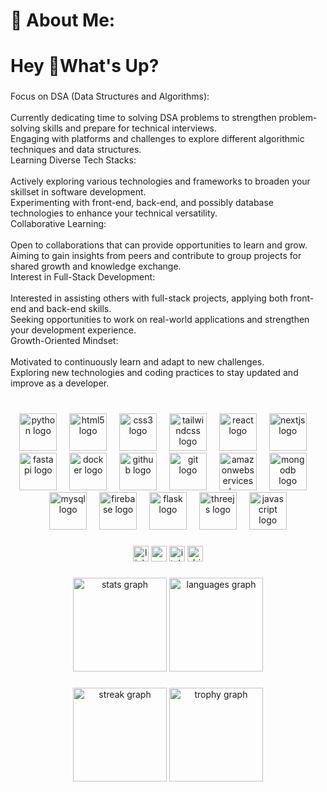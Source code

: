 # 💫 About Me:
<h1 align="left">Hey 👋What's Up?</h1>

###

<p align="left">Focus on DSA (Data Structures and Algorithms):<br><br>Currently dedicating time to solving DSA problems to strengthen problem-solving skills and prepare for technical interviews.<br>Engaging with platforms and challenges to explore different algorithmic techniques and data structures.<br>Learning Diverse Tech Stacks:<br><br>Actively exploring various technologies and frameworks to broaden your skillset in software development.<br>Experimenting with front-end, back-end, and possibly database technologies to enhance your technical versatility.<br>Collaborative Learning:<br><br>Open to collaborations that can provide opportunities to learn and grow.<br>Aiming to gain insights from peers and contribute to group projects for shared growth and knowledge exchange.<br>Interest in Full-Stack Development:<br><br>Interested in assisting others with full-stack projects, applying both front-end and back-end skills.<br>Seeking opportunities to work on real-world applications and strengthen your development experience.<br>Growth-Oriented Mindset:<br><br>Motivated to continuously learn and adapt to new challenges.<br>Exploring new technologies and coding practices to stay updated and improve as a developer.</p>

###

<br clear="both">

<div align="center">
  <img src="https://cdn.jsdelivr.net/gh/devicons/devicon/icons/python/python-original.svg" height="60" alt="python logo"  />
  <img width="12" />
  <img src="https://cdn.jsdelivr.net/gh/devicons/devicon/icons/html5/html5-original.svg" height="60" alt="html5 logo"  />
  <img width="12" />
  <img src="https://cdn.jsdelivr.net/gh/devicons/devicon/icons/css3/css3-original.svg" height="60" alt="css3 logo"  />
  <img width="12" />
  <img src="https://cdn.jsdelivr.net/gh/devicons/devicon/icons/tailwindcss/tailwindcss-original-wordmark.svg" height="60" alt="tailwindcss logo"  />
  <img width="12" />
  <img src="https://cdn.jsdelivr.net/gh/devicons/devicon/icons/react/react-original.svg" height="60" alt="react logo"  />
  <img width="12" />
  <img src="https://cdn.jsdelivr.net/gh/devicons/devicon/icons/nextjs/nextjs-original.svg" height="60" alt="nextjs logo"  />
  <img width="12" />
  <img src="https://cdn.jsdelivr.net/gh/devicons/devicon/icons/fastapi/fastapi-original.svg" height="60" alt="fastapi logo"  />
  <img width="12" />
  <img src="https://cdn.jsdelivr.net/gh/devicons/devicon/icons/docker/docker-original.svg" height="60" alt="docker logo"  />
  <img width="12" />
  <img src="https://cdn.jsdelivr.net/gh/devicons/devicon/icons/github/github-original-wordmark.svg" height="60" alt="github logo"  />
  <img width="12" />
  <img src="https://cdn.jsdelivr.net/gh/devicons/devicon/icons/git/git-original.svg" height="60" alt="git logo"  />
  <img width="12" />
  <img src="https://cdn.jsdelivr.net/gh/devicons/devicon/icons/amazonwebservices/amazonwebservices-plain-wordmark.svg" height="60" alt="amazonwebservices logo"  />
  <img width="12" />
  <img src="https://cdn.jsdelivr.net/gh/devicons/devicon/icons/mongodb/mongodb-original.svg" height="60" alt="mongodb logo"  />
  <img width="12" />
  <img src="https://cdn.jsdelivr.net/gh/devicons/devicon/icons/mysql/mysql-plain-wordmark.svg" height="60" alt="mysql logo"  />
  <img width="12" />
  <img src="https://cdn.jsdelivr.net/gh/devicons/devicon/icons/firebase/firebase-plain.svg" height="60" alt="firebase logo"  />
  <img width="12" />
  <img src="https://cdn.jsdelivr.net/gh/devicons/devicon/icons/flask/flask-original-wordmark.svg" height="60" alt="flask logo"  />
  <img width="12" />
  <img src="https://cdn.jsdelivr.net/gh/devicons/devicon/icons/threejs/threejs-original-wordmark.svg" height="60" alt="threejs logo"  />
  <img width="12" />
  <img src="https://cdn.jsdelivr.net/gh/devicons/devicon/icons/javascript/javascript-original.svg" height="60" alt="javascript logo"  />
</div>

###

<div align="center">
  <img src="https://img.shields.io/static/v1?message=LinkedIn&logo=linkedin&label=&color=0077B5&logoColor=white&labelColor=&style=for-the-badge" height="25" alt="linkedin logo"  />
  <img src="https://img.shields.io/static/v1?message=Medium&logo=medium&label=&color=12100E&logoColor=white&labelColor=&style=for-the-badge" height="25" alt="medium logo"  />
  <img src="https://img.shields.io/static/v1?message=itch.io&logo=itch&label=&color=000000&logoColor=white&labelColor=&style=for-the-badge" height="25" alt="itch logo"  />
  <img src="https://img.shields.io/static/v1?message=Dribbble&logo=dribbble&label=&color=EA4C89&logoColor=white&labelColor=&style=for-the-badge" height="25" alt="dribbble logo"  />
</div>

###

<div align="center">
  <img src="https://github-readme-stats.vercel.app/api?username=ChirayuMarathe&hide_title=false&hide_rank=false&show_icons=true&include_all_commits=true&count_private=true&disable_animations=false&theme=dracula&locale=en&hide_border=false&order=1" height="150" alt="stats graph"  />
  <img src="https://github-readme-stats.vercel.app/api/top-langs?username=ChirayuMarathe&locale=en&hide_title=false&layout=compact&card_width=320&langs_count=5&theme=dracula&hide_border=false&order=2" height="150" alt="languages graph"  />
</div>

###

<div align="center">
  <img src="https://streak-stats.demolab.com?user=ChirayuMarathe&locale=en&mode=daily&theme=dracula&hide_border=false&border_radius=5&order=3" height="150" alt="streak graph"  />
  <img src="https://github-profile-trophy.vercel.app?username=ChirayuMarathe&theme=dracula&column=-1&row=1&margin-w=8&margin-h=8&no-bg=false&no-frame=false&order=4" height="150" alt="trophy graph"  />
</div>

###

<!-- Proudly created with GPRM ( https://gprm.itsvg.in ) -->
